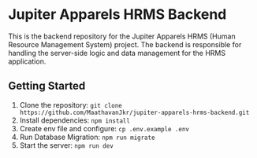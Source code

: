 # Jupiter Apparels HRMS Backend

This is the backend repository for the Jupiter Apparels HRMS (Human Resource Management System) project. The backend is responsible for handling the server-side logic and data management for the HRMS application.

## Getting Started

1. Clone the repository: `git clone https://github.com/MaathavanJkr/jupiter-apparels-hrms-backend.git`
2. Install dependencies: `npm install`
3. Create env file and configure: `cp .env.example .env`
4. Run Database Migration: `npm run migrate`
5. Start the server: `npm run dev`
